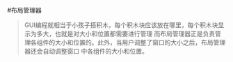 #布局管理器
> GUI编程就相当于小孩子搭积木，每个积木块应该放在哪里，每个积木块显示为多大，也就是对大小和位置都需要进行管理
  而布局管理器正是负责管理各组件的大小和位置的。此外，当用户调整了窗口的大小之后，布局管理器还会自动调整窗口
  中各组件的大小和位置。

